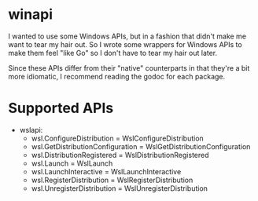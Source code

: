 winapi
======

I wanted to use some Windows APIs, but in a fashion that didn't make me want to tear my hair out.
So I wrote some wrappers for Windows APIs to make them feel "like Go" so I don't have to
tear my hair out later.

Since these APIs differ from their "native" counterparts in that they're a bit more idiomatic,
I recommend reading the godoc for each package.


Supported APIs
==============

- wslapi:
  - wsl.ConfigureDistribution = WslConfigureDistribution
  - wsl.GetDistributionConfiguration = WslGetDistributionConfiguration
  - wsl.DistributionRegistered = WslDistributionRegistered
  - wsl.Launch = WslLaunch
  - wsl.LaunchInteractive = WslLaunchInteractive
  - wsl.RegisterDistribution = WslRegisterDistribution
  - wsl.UnregisterDistribution = WslUnregisterDistribution

